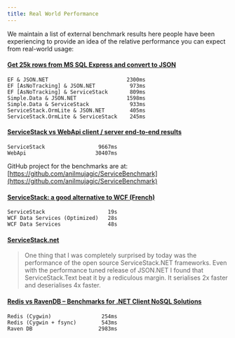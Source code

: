 ```yaml
---
title: Real World Performance
---
```


We maintain a list of external benchmark results here people have been experiencing to provide an idea of the relative performance you can expect from real-world usage:

#### [Get 25k rows from MS SQL Express and convert to JSON](https://twitter.com/lukaszgasior/status/331704240085028864)

```
EF & JSON.NET                         2300ms
EF [AsNoTracking] & JSON.NET           973ms
EF [AsNoTracking] & ServiceStack       809ms
Simple.Data & JSON.NET                1598ms
Simple.Data & ServiceStack             933ms
ServiceStack.OrmLite & JSON.NET        405ms
ServiceStack.OrmLite & ServiceStack    245ms
```

#### [ServiceStack vs WebApi client / server end-to-end results](https://twitter.com/anilmujagic/status/272544925478973440)

```
ServiceStack                 9667ms
WebApi                      30407ms
```

GitHub project for the benchmarks are at:
[https://github.com/anilmujagic/ServiceBenchmark](https://github.com/anilmujagic/ServiceBenchmark)

#### [ServiceStack: a good alternative to WCF (French)](http://sgbd.arbinada.com/node/77)

```
ServiceStack                    19s
WCF Data Services (Optimized)   28s
WCF Data Services               48s
```

#### [ServiceStack.net](http://fir3pho3nixx.blogspot.com/2011/04/servicestacknet.html)

> One thing that I was completely surprised by today was the performance of the open source ServiceStack.NET frameworks. Even with the performance tuned release of JSON.NET I found that ServiceStack.Text beat it by a rediculous margin. It serialises 2x faster and deserialises 4x faster.

#### [Redis vs RavenDB – Benchmarks for .NET Client NoSQL Solutions](http://www.servicestack.net/mythz_blog/?p=474)

```
Redis (Cygwin)                254ms
Redis (Cygwin + fsync)        543ms
Raven DB                     2983ms
```
